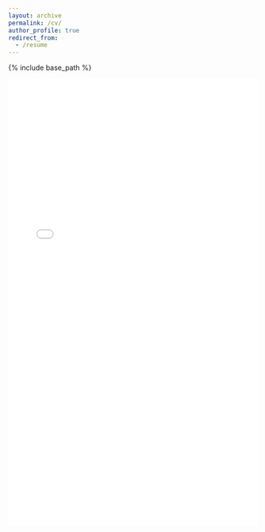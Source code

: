 ```yaml
---
layout: archive
permalink: /cv/
author_profile: true
redirect_from:
  - /resume
---
```


{% include base_path %}

<iframe src="/files/zhihangzhong_cv_202210.pdf" width="100%" height="900px" frameborder="0" scrolling="yes"></iframe>

